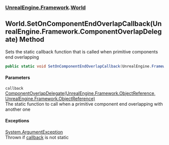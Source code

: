 ### [UnrealEngine.Framework](./UnrealEngine-Framework.md 'UnrealEngine.Framework').[World](./World.md 'UnrealEngine.Framework.World')
## World.SetOnComponentEndOverlapCallback(UnrealEngine.Framework.ComponentOverlapDelegate) Method
Sets the static callback function that is called when primitive components end overlapping  
```csharp
public static void SetOnComponentEndOverlapCallback(UnrealEngine.Framework.ComponentOverlapDelegate callback);
```
#### Parameters
<a name='UnrealEngine-Framework-World-SetOnComponentEndOverlapCallback(UnrealEngine-Framework-ComponentOverlapDelegate)-callback'></a>
`callback` [ComponentOverlapDelegate(UnrealEngine.Framework.ObjectReference, UnrealEngine.Framework.ObjectReference)](./ComponentOverlapDelegate(ObjectReference_ObjectReference).md 'UnrealEngine.Framework.ComponentOverlapDelegate(UnrealEngine.Framework.ObjectReference, UnrealEngine.Framework.ObjectReference)')  
The static function to call when a primitive component end overlapping with another one  
  
#### Exceptions
[System.ArgumentException](https://docs.microsoft.com/en-us/dotnet/api/System.ArgumentException 'System.ArgumentException')  
Thrown if [callback](#UnrealEngine-Framework-World-SetOnComponentEndOverlapCallback(UnrealEngine-Framework-ComponentOverlapDelegate)-callback 'UnrealEngine.Framework.World.SetOnComponentEndOverlapCallback(UnrealEngine.Framework.ComponentOverlapDelegate).callback') is not static  
